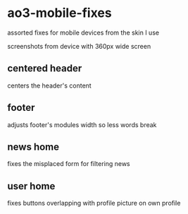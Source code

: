 # ao3-mobile-fixes
assorted fixes for mobile devices from the skin I use

screenshots from device with 360px wide screen


## centered header
centers the header's content

## footer
adjusts footer's modules width so less words break

## news home
fixes the misplaced form for filtering news

## user home
fixes buttons overlapping with profile picture on own profile